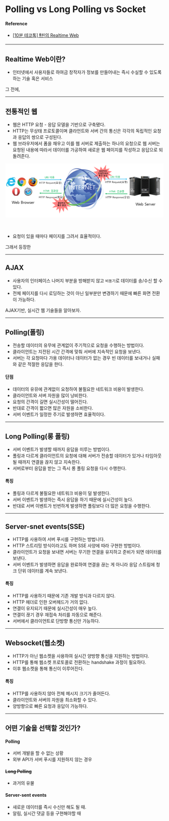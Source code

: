 # Polling vs Long Polling vs Socket
#### Reference
- [[10분 테코톡] 🕴핀의 Realtime Web](https://youtu.be/mHMR03kaBHw)


---

## Realtime Web이란?
- 인터넷에서 사용자들로 하여금 창작자가 정보를 만들어내는 즉시 수실할 수 있도록하는 기술 혹은 서비스

그 전에,

---

## 전통적인 웹
- 웹은 HTTP 요청 - 응답 모델을 기반으로 구축됐다.
- HTTP는 무상태 프로토콜이며 클라언트와 서버 간의 통신은 각각의 독립적인 요청과 응답의 쌍으로 구성된다.
- 웹 브라우저에서 폼을 채우고 이를 웹 서버로 제출하는 하나의 요청으로 웹 서버는 요청된 내용에 따라서 데이터를 가공하여 새로운 웹 페이지를 작성하고 응답으로 되돌려준다.

<p align="center"><img src="./img/PLPS/tradWeb.png" ></p><br>

- 요청이 있을 때마다 페이지를 그려서 효율적이다.

그래서 등장한

---

## AJAX
- 사용자의 인터페이스 나머지 부분을 방해받지 않고 `비동기`로 데이터를 송/수신 할 수 있다.
- 전체 페이지를 다시 로딩하는 것이 아닌 일부분만 변경하기 때문에 빠른 화면 전환이 가능하다.


AJAX기반, 실시간 웹 기술들을 알아보자.

---

## Polling(폴링)
- 전송할 데이터의 유무에 관계없이 주기적으로 요청을 수행하는 방법이다.
- 클라이언트는 지전된 시간 간격에 맞춰 서버에 지속적인 요청을 보낸다.
- 서버는 각 요청마다 가용 데이터나 데이터가 없는 경우 빈 데이터를 보내거나 실패와 같은 적절한 응답을 한다.


#### 단점
- 데이터의 유뮤에 관계없이 요청하여 불필요한 네트워크 비용이 발생한다.
- 클라이언트와 서버 자원을 많이 낭비한다.
- 요청의 간격이 길면 실시간성이 떨어진다.
- 반대로 간격이 짧으면 많은 자원을 소비한다.
- 서버 이벤트가 일정한 주기로 발생하면 효율적이다.


---
## Long Polling(롱 폴링)
- 서버 이벤트가 발생할 때까지 응답을 미루는 방법이다.
- 폴링과 다르게 클라이언트의 요청에 대해 서버가 전송할 데이터가 있거나 타임아웃될 때까지 연결을 끊지 않고 지속한다.
- 서버로부터 응답을 받는 그 즉시 롱 폴링 요청을 다시 수행한다.


#### 특징
- 폴링과 다르게 불필요한 네트워크 비용이 덜 발생한다.
- 서버 이벤트가 발생하는 즉시 응답을 하기 때문에 실시간성이 높다.
- 반대로 서버 이벤트가 빈번하게 발생하면 폴링보다 더 많은 요청을 수행한다.
---

## Server-snet events(SSE)
- HTTP를 사용하여 서버 푸시를 구현하는 방법니다.
- HTTP 스트리밍 방식이라고도 하며 SSE 사양에 따라 구현한 방법이다.
- 클라이언트가 요청을 보내면 서버는 무기한 연결을 유지하고 준비가 되면 데이터를 보낸다.
- 서버 이벤트가 발생하면 응답을 완료하여 연결을 끊는 게 아니라 응답 스트림에 청크 단위 데이터를 계속 보낸다.

#### 특징
- HTTP를 사용하기 때문에 기존 개발 방식과 다르지 않다.
- HTTP 헤더로 인한 오버헤드가 거의 없다.
- 연결이 유지되기 때문에 실시간성이 매우 높다.
- 연결이 끊기 경우 재접속 처리를 자동으로 해준다.
- 서버에서 클라이언트로 단방향 통신만 가능하다.


---
## Websocket(웹소켓)
- HTTP가 아닌 웹소켓을 사용하여 실시간 양방향 통신을 지원하는 방법이다.
- HTTP를 통해 웹소켓 프로토콜로 전환하는 handshake 과정이 필요하다.
- 이후 웹소켓을 통해 통신이 이루어진다.

#### 특징
- HTTP를 사용하지 않아 전체 메시지 크기가 줄어든다.
- 클라이언트와 서버의 자원을 최소화할 수 있다.
- 양방향으로 빠른 요청과 응답이 가능하다.


---
## 어떤 기술을 선택할 것인가?

#### Polling
- 서버 개발을 할 수 없는 상황
- 외부 API가 서버 푸시를 지원하지 않는 경우

#### ~~Long Polling~~
- 과거의 유물

#### Server-sent events
- 새로운 데이터를 즉시 수신만 해도 될 때.
- 알림, 실시간 댓글 등을 구현해야할 때